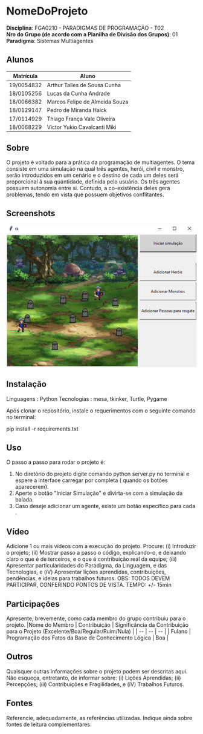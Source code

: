 # NomeDoProjeto

**Disciplina**: FGA0210 - PARADIGMAS DE PROGRAMAÇÃO - T02 <br>
**Nro do Grupo (de acordo com a Planilha de Divisão dos Grupos)**: 01<br>
**Paradigma**: Sistemas Multiagentes<br>

## Alunos
|Matrícula | Aluno |
| -- | -- |
| 19/0054832 | Arthur Talles de Sousa Cunha       |
| 18/0105256 | Lucas da Cunha Andrade             |
| 18/0066382 | Marcos Felipe de Almeida Souza     |
| 18/0129147 | Pedro de Miranda Haick             |
| 17/0114929 | Thiago França Vale Oliveira        |
| 18/0068229 | Victor Yukio Cavalcanti Miki       |

## Sobre 
O projeto é voltado para a prática da programação de multiagentes. O tema consiste em uma simulação na qual três agentes, herói, civil e monstro, serão introduzidos em um cenário e o destino de cada um deles será proporcional à sua quantidade, definida pelo usuário.
Os três agentes possuem autonomia entre si. Contudo, a co-existência deles gera problemas, tendo em vista que possuem objetivos conflitantes.

## Screenshots

![Exemplo simulação](./img/screenshot.PNG)

 
## Instalação

Linguagens : Python
Tecnologias : mesa, tkinker, Turtle, Pygame

Após clonar o repositório, instale o requerimentos com o seguinte comando no terminal:

pip install -r requirements.txt

## Uso 
O passo a passo para rodar o projeto é:

1. No diretório do projeto digite comando python server.py no terminal e espere a interface carregar por completa ( quando os botões aparecerem).
2. Aperte o botão "Iniciar Simulação" e divirta-se com a simulação da balada.
3. Caso deseje adicionar um agente, existe um botão específico para cada .

## Vídeo
Adicione 1 ou mais vídeos com a execução do projeto.
Procure: 
(i) Introduzir o projeto;
(ii) Mostrar passo a passo o código, explicando-o, e deixando claro o que é de terceiros, e o que é contribuição real da equipe;
(iii) Apresentar particularidades do Paradigma, da Linguagem, e das Tecnologias, e
(iV) Apresentar lições aprendidas, contribuições, pendências, e ideias para trabalhos futuros.
OBS: TODOS DEVEM PARTICIPAR, CONFERINDO PONTOS DE VISTA.
TEMPO: +/- 15min

## Participações
Apresente, brevemente, como cada membro do grupo contribuiu para o projeto.
|Nome do Membro | Contribuição | Significância da Contribuição para o Projeto (Excelente/Boa/Regular/Ruim/Nula) |
| -- | -- | -- |
| Fulano  |  Programação dos Fatos da Base de Conhecimento Lógica | Boa |

## Outros 
Quaisquer outras informações sobre o projeto podem ser descritas aqui. Não esqueça, entretanto, de informar sobre:
(i) Lições Aprendidas;
(ii) Percepções;
(iii) Contribuições e Fragilidades, e
(iV) Trabalhos Futuros.

## Fontes
Referencie, adequadamente, as referências utilizadas.
Indique ainda sobre fontes de leitura complementares.
